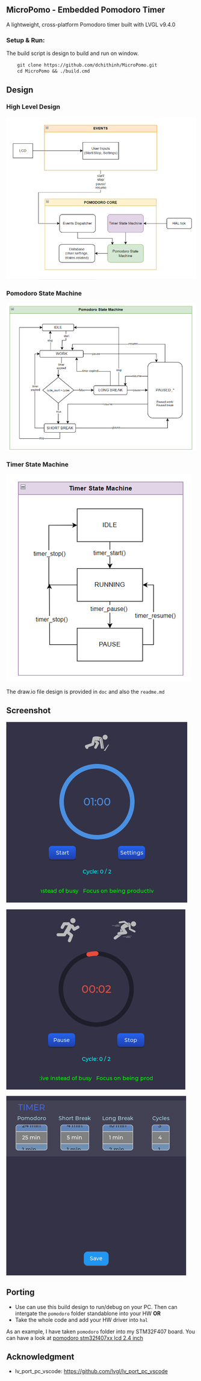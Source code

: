## MicroPomo - Embedded Pomodoro Timer
A lightweight, cross-platform Pomodoro timer built with LVGL v9.4.0

### Setup & Run:
The build script is design to build and run on window.
```
    git clone https://github.com/dchithinh/MicroPomo.git
    cd MicroPomo && ./build.cmd
```

## Design
### High Level Design
![alt text](https://github.com/dchithinh/MicroPomo/blob/main/src/pomodoro/doc/HighLevelDesign.png)

### Pomodoro State Machine
![alt text](https://github.com/dchithinh/MicroPomo/blob/main/src/pomodoro/doc/PomoAppStateMachine.png)

### Timer State Machine
![alt text](https://github.com/dchithinh/MicroPomo/blob/main/src/pomodoro/doc/TimerStateMachine.png)

The draw.io file design is provided in `doc` and also the `readme.md`

## Screenshot
![alt text](https://github.com/dchithinh/MicroPomo/blob/main/src/pomodoro/doc/Start.png)

![alt text](https://github.com/dchithinh/MicroPomo/blob/main/src/pomodoro/doc/Run.png)

![alt text](https://github.com/dchithinh/MicroPomo/blob/main/src/pomodoro/doc/Settings.png)

## Porting
- Use can use this build design to run/debug on your PC. Then can intergate the `pomodoro` folder standablone into your HW **OR**
- Take the whole code and add your HW driver into `hal`

As an example, I have taken `pomodoro` folder into my STM32F407 board. You can have a look at [pomodoro stm32f407xx lcd 2.4 inch](https://github.com/dchithinh/stm32f407xx-ili9341_lcd_2.4Inch/tree/pomodoro_app)

## Acknowledgment
- lv_port_pc_vscode: https://github.com/lvgl/lv_port_pc_vscode
